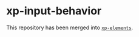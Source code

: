 # xp-input-behavior

This repository has been merged into [`xp-elements`](https://github.com/expandjs/xp-elements).